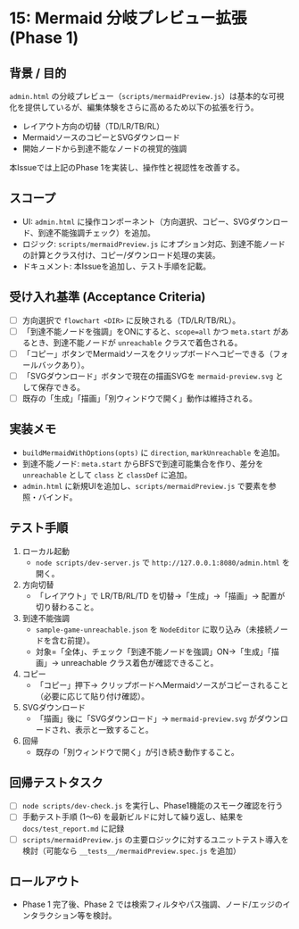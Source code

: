 # 15: Mermaid 分岐プレビュー拡張 (Phase 1)

## 背景 / 目的
`admin.html` の分岐プレビュー（`scripts/mermaidPreview.js`）は基本的な可視化を提供しているが、編集体験をさらに高めるため以下の拡張を行う。

- レイアウト方向の切替（TD/LR/TB/RL）
- MermaidソースのコピーとSVGダウンロード
- 開始ノードから到達不能なノードの視覚的強調

本Issueでは上記のPhase 1を実装し、操作性と視認性を改善する。

## スコープ
- UI: `admin.html` に操作コンポーネント（方向選択、コピー、SVGダウンロード、到達不能強調チェック）を追加。
- ロジック: `scripts/mermaidPreview.js` にオプション対応、到達不能ノードの計算とクラス付け、コピー/ダウンロード処理の実装。
- ドキュメント: 本Issueを追加し、テスト手順を記載。

## 受け入れ基準 (Acceptance Criteria)
- [ ] 方向選択で `flowchart <DIR>` に反映される（TD/LR/TB/RL）。
- [ ] 「到達不能ノードを強調」をONにすると、`scope=all` かつ `meta.start` があるとき、到達不能ノードが `unreachable` クラスで着色される。
- [ ] 「コピー」ボタンでMermaidソースをクリップボードへコピーできる（フォールバックあり）。
- [ ] 「SVGダウンロード」ボタンで現在の描画SVGを `mermaid-preview.svg` として保存できる。
- [ ] 既存の「生成」「描画」「別ウィンドウで開く」動作は維持される。

## 実装メモ
- `buildMermaidWithOptions(opts)` に `direction`, `markUnreachable` を追加。
- 到達不能ノード: `meta.start` からBFSで到達可能集合を作り、差分を `unreachable` として `class` と `classDef` に追加。
- `admin.html` に新規UIを追加し、`scripts/mermaidPreview.js` で要素を参照・バインド。

## テスト手順
1. ローカル起動
   - `node scripts/dev-server.js` で `http://127.0.0.1:8080/admin.html` を開く。
2. 方向切替
   - 「レイアウト」で LR/TB/RL/TD を切替→「生成」→「描画」→ 配置が切り替わること。
3. 到達不能強調
   - `sample-game-unreachable.json` を `NodeEditor` に取り込み（未接続ノードを含む前提）。
   - 対象=「全体」、チェック「到達不能ノードを強調」ON→「生成」「描画」→ unreachable クラス着色が確認できること。
4. コピー
   - 「コピー」押下→ クリップボードへMermaidソースがコピーされること（必要に応じて貼り付け確認）。
5. SVGダウンロード
   - 「描画」後に「SVGダウンロード」→ `mermaid-preview.svg` がダウンロードされ、表示と一致すること。
6. 回帰
   - 既存の「別ウィンドウで開く」が引き続き動作すること。

## 回帰テストタスク
- [ ] `node scripts/dev-check.js` を実行し、Phase1機能のスモーク確認を行う
- [ ] 手動テスト手順 (1〜6) を最新ビルドに対して繰り返し、結果を `docs/test_report.md` に記録
- [ ] `scripts/mermaidPreview.js` の主要ロジックに対するユニットテスト導入を検討（可能なら `__tests__/mermaidPreview.spec.js` を追加）

## ロールアウト
- Phase 1 完了後、Phase 2 では検索フィルタやパス強調、ノード/エッジのインタラクション等を検討。
